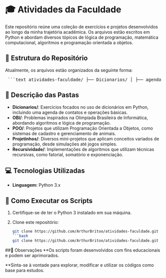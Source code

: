 # 🎓 Atividades da Faculdade

Este repositório reúne uma coleção de exercícios e projetos desenvolvidos ao longo da minha trajetória acadêmica. Os arquivos estão escritos em Python e abordam diversos tópicos de lógica de programação, matemática computacional, algoritmos e programação orientada a objetos.

## 📁 Estrutura do Repositório

Atualmente, os arquivos estão organizados da seguinte forma:

<pre lang="markdown"> ```text atividades-faculdade/ ├── Dicionarios/ │ ├── agenda.py │ └── dicionarios_basicos.py │ ├── OBI/ │ ├── busca_binaria.py │ ├── escada.py │ ├── frete.py │ ├── jogo_quadrados.py │ └── pulando_muros.py │ ├── POO/ │ ├── cadastro_animais.py │ └── fazenda_juarez.py │ ├── Projetinhos/ │ ├── album_da_copa.py │ ├── basquete_de_robos.py │ ├── bondinho.py │ ├── domino.py │ ├── drone_entrega.py │ ├── idade_camila.py │ ├── idade_dona_monica.py │ ├── par_ou_impar.py │ ├── perfil_escher.py │ ├── piloto_automatico.py │ ├── plano_internet.py │ ├── plantacao_morango.py │ ├── torneio_tenis.py │ └── transporte_drone.py │ ├── Recursividade/ │ ├── contagem_regressiva.py │ ├── exponencial_recursiva.py │ ├── fatorial_recursivo.py │ └── somatorio.py │ └── README.md ``` </pre>

## 🧾 Descrição das Pastas

- **Dicionarios/**: Exercícios focados no uso de dicionários em Python, incluindo uma agenda de contatos e operações básicas.
- **OBI/**: Problemas inspirados na Olimpíada Brasileira de Informática, abordando algoritmos e lógica de programação.
- **POO/**: Projetos que utilizam Programação Orientada a Objetos, como sistemas de cadastro e gerenciamento de animais.
- **Projetinhos/**: Diversos mini-projetos que aplicam conceitos variados de programação, desde simulações até jogos simples.
- **Recursividade/**: Implementações de algoritmos que utilizam técnicas recursivas, como fatorial, somatório e exponenciação.

## 💻 Tecnologias Utilizadas

- **Linguagem:** Python 3.x

## 🚀 Como Executar os Scripts

1. Certifique-se de ter o Python 3 instalado em sua máquina.
2. Clone este repositório:

   ```bash
   git clone https://github.com/ArthurBritoo/atividades-faculdade.git
   ```bash
   git clone https://github.com/ArthurBritoo/atividades-faculdade.git
##📌 Observações
**Os scripts foram desenvolvidos com fins educacionais e podem ser aprimorados.

**Sinta-se à vontade para explorar, modificar e utilizar os códigos como base para estudos.
